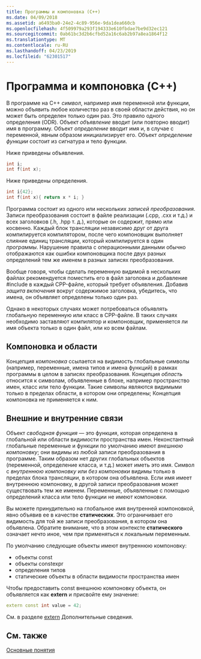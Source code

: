 ```yaml
---
title: Программы и компоновка (C++)
ms.date: 04/09/2018
ms.assetid: a6493ba0-24e2-4c89-956e-9da1dea660cb
ms.openlocfilehash: 4f509979a293f194333e610fbdae7be9d32ec121
ms.sourcegitcommit: 0ab61bc3d2b6cfbd52a16c6ab2b97a8ea1864f12
ms.translationtype: MT
ms.contentlocale: ru-RU
ms.lasthandoff: 04/23/2019
ms.locfileid: "62301517"
---
```

# <a name="program-and-linkage-c"></a>Программа и компоновка (C++)

В программе на C++ *символ*, например имя переменной или функции, можно объявить любое количество раз в своей области действия, но он может быть определен только один раз. Это правило одного определения (ODR). Объект *объявление* вводит (или повторно вводит) имя в программу. Объект *определение* вводит имя и, в случае с переменной, явным образом инициализирует его. Объект *определение функции* состоит из сигнатура и тело функции.

Ниже приведены объявления.

```cpp
int i;
int f(int x);
```

Ниже приведены определения.

```cpp
int i{42};
int f(int x){ return x * i; }
```

Программа состоит из одного или нескольких *записей преобразования*. Записи преобразования состоит в файле реализации (.cpp, .cxx и т.д.) и всех заголовков (.h, .hpp т. д.), которые он содержит, прямо или косвенно. Каждый блок трансляции независимо друг от друга компилируется компилятором, после чего компоновщик выполняет слияние единиц трансляции, который компилируется в один *программы*. Нарушение правила с операционными данными обычно отображаются как ошибки компоновщика после двух разных определений тем же именем в разных записях преобразования.

Вообще говоря, чтобы сделать переменную видимой в нескольких файлах рекомендуется поместить его в файл заголовка и добавление #include в каждый CPP-файле, который требует объявления. Добавив *защита включения* вокруг содержимое заголовка, убедитесь, что имена, он объявляет определены только один раз.

Однако в некоторых случаях может потребоваться объявлять глобальную переменную или класс в CPP-файле. В таких случаях необходимо заставляют компилятор и компоновщик, применяется ли имя объекта только в один файл, или ко всем файлам.

## <a name="linkage-vs-scope"></a>Компоновка и области

Концепция *компоновка* ссылается на видимость глобальные символы (например, переменные, имена типов и имена функций) в рамках программы в целом в записях преобразования. Концепция *область* относится к символам, объявленные в блоке, например пространство имен, класс или тело функции. Такие символы являются видимыми только в пределах области, в котором они определены; Концепция компоновка не применяется к ним.

## <a name="external-vs-internal-linkage"></a>Внешние и внутренние связи

Объект *свободная функция* — это функция, которая определена в глобальной или области видимости пространства имен. Неконстантный глобальные переменные и функции по умолчанию имеют *внешнюю компоновку*; они видимы из любой записи преобразования в программе. Таким образом нет других глобальных объектов (переменной, определение класса, и т.д.) может иметь это имя. Символ с *внутреннюю компоновку* или *без компоновки* видимы только в пределах блока трансляции, в котором она объявлена. Если имя имеет внутреннюю компоновку, в другой записи преобразования может существовать тем же именем. Переменные, объявленные с помощью определений класса или тело функции не имеют компоновки.

Вы можете принудительно на глобальное имя внутренней компоновкой, явно объявив ее в качестве **статических**. Это ограничивает его видимость для той же записи преобразования, в котором она объявлена. Обратите внимание, что в этом контексте **статического** означает нечто иное, чем при применяться к локальным переменным.

По умолчанию следующие объекты имеют внутреннюю компоновку:
- объекты const
- объекты constexpr
- определения типов
- статические объекты в области видимости пространства имен

Чтобы предоставить const внешнюю компоновку объекта, он объявляется как **extern** и присвойте ему значение:

```cpp
extern const int value = 42;
```

См. в разделе [extern](extern-cpp.md) Дополнительные сведения.

## <a name="see-also"></a>См. также

[Основные понятия](../cpp/basic-concepts-cpp.md)